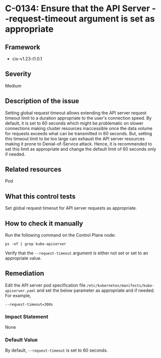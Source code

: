 # C-0134: Ensure that the API Server --request-timeout argument is set as appropriate

## Framework
* cis-v1.23-t1.0.1
 
## Severity
Medium

## Description of the issue
Setting global request timeout allows extending the API server request timeout limit to a duration appropriate to the user's connection speed. By default, it is set to 60 seconds which might be problematic on slower connections making cluster resources inaccessible once the data volume for requests exceeds what can be transmitted in 60 seconds. But, setting this timeout limit to be too large can exhaust the API server resources making it prone to Denial-of-Service attack. Hence, it is recommended to set this limit as appropriate and change the default limit of 60 seconds only if needed.
 
## Related resources
Pod
 
## What this control tests 
Set global request timeout for API server requests as appropriate.
 
## How to check it manually 
Run the following command on the Control Plane node:

 
```
ps -ef | grep kube-apiserver

```
 Verify that the `--request-timeout` argument is either not set or set to an appropriate value.
 
## Remediation
Edit the API server pod specification file `/etc/kubernetes/manifests/kube-apiserver.yaml` and set the below parameter as appropriate and if needed. For example,

 
```
--request-timeout=300s

```
 
### Impact Statement
None
 
### Default Value
By default, `--request-timeout` is set to 60 seconds.
 
